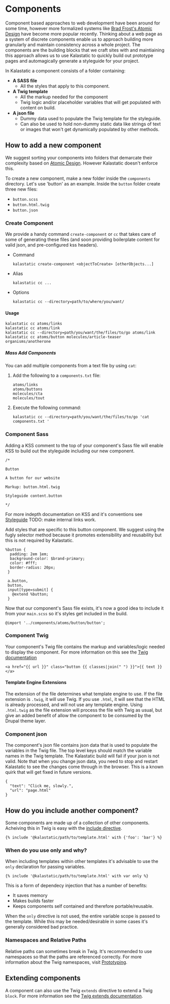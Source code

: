 # Components

Component based approaches to web development have been around for some time, however more formalized systems like [Brad Frost's Atomic Design](http://bradfrost.com/blog/post/atomic-web-design/) have become more popular recently. Thinking about a web page as a system of discrete components enable us to approach building more granularly and maintain consistency across a whole project. The components are the building blocks that we craft sites with and maintiaining this approach allows us to use Kalastatic to quickly build out prototype pages and automagically generate a styleguide for your project.

In Kalastatic a component consists of a folder containing:

- **A SASS file**
	- All the styles that apply to this component.
- **A Twig template**
	- All the markup needed for the component
	- Twig logic and/or placeholder variables that will get populated with content on build.
- **A json file**
	- Dummy data used to populate the Twig template for the styleguide.
	- Can also be used to hold non-dummy static data like strings of text or images that won't get dynamically populated by other methods.

## How to add a new component

We suggest sorting your components into folders that demarcate their complexity based on [Atomic Design](http://bradfrost.com/blog/post/atomic-web-design/). However Kalastatic doesn't enforce this.

To create a new component, make a new folder inside the `components` directory. Let's use 'button' as an example.
Inside the `button` folder create three new files:

- `button.scss`
- `button.html.twig`
- `button.json`

### Create Component

We provide a handy command `create-component` or `cc` that takes care of some of generating these files (and soon providing boilerplate content for valid json, and pre-configured kss headers).

- Command
    ```
    kalastatic create-component <objectToCreate> [otherObjects...]
    ```
- Alias
    ```
    kalastatic cc ...
    ```
- Options
    ```
    kalastatic cc --directory=path/to/where/you/want/
    ```

#### Usage

```
kalastatic cc atoms/links
kalastatic cc atoms/link
kalastatic cc --directory=path/you/want/the/files/to/go atoms/link
kalastatic cc atoms/button molecules/article-teaser organisms/anotherone
```

##### Mass Add Components

You can add multiple components from a text file by using `cat`:

1. Add the following to a `components.txt` file:

    ```
    atoms/links
    atoms/buttons
    molecules/cta
    molecules/tout
    ```

2. Execute the following command:
    ```
    kalastatic cc --directory=path/you/want/the/files/to/go 'cat components.txt '
    ```

### Component Sass

Adding a KSS comment to the top of your component's Sass file will enable KSS to build out the styleguide including our new component.

```
/*

Button

A button for our website

Markup: button.html.twig

Styleguide content.button

*/
```

For more indepth documentation on KSS and it's conventions see [Styleguide](/3-Styleguide) TODO: make internal links work.

Add styles that are specific to this button component. We suggest using the fugly selector method because it promotes extensibility and reusability but this is not required by Kalastatic.

```
%button {
  padding: 2em 1em;
  background-color: $brand-primary;
  color: #fff;
  border-radius: 20px;
 }

 a.button,
 button,
 input[type=submit] {
   @extend %button;
 }
```

Now that our component's Sass file exists, it's now a good idea to include it from your `main.scss` so it's styles get included in the build.

```
@import '../components/atoms/button/button';
```

### Component Twig

Your component's Twig file contains the markup and variables/logic needed to display the component. For more information on this see the [Twig documentation](http://twig.sensiolabs.org/doc/2.x/)

```
<a href="{{ url }}" class="button {{ classes|join(" ") }}">{{ text }}</a>
```

#### Template Engine Extensions

The extension of the file determines what template engine to use. If the file extension is `.twig`, it will use Twig. If you use `.html`, it will see that the HTML is already processed, and will not use any template engine. Using `.html.twig` as the file extension will process the file with Twig as usual, but give an added benefit of allow the component to be consumed by the Drupal theme layer.

### Component json
The component's json file contains json data that is used to populate the variables in the Twig file. The top level keys should match the variable names in the Twig template. The Kalastatic build will fail if your json is not valid. Note that when you change json data, you need to stop and restart Kalastatic to see the changes come through in the browser. This is a known quirk that will get fixed in future versions.

```
{
  "text": "Click me, slowly.",
  "url": "page.html"
}
```

## How do you include another component?
Some components are made up of a collection of other components. Acheiving this in Twig is easy with the [include directive](http://twig.sensiolabs.org/doc/2.x/tags/include.html).

```
{% include '@kalastatic/path/to/template.html' with {'foo': 'bar'} %}
```


### When do you use only and why?
When including templates within other templates it's advisable to use the `only` declaration for passing variables.

```
{% include '@kalastatic/path/to/template.html' with var only %}

```

This is a form of dependecy injection that has a number of benefits:
- It saves memory
- Makes builds faster
- Keeps components self contained and therefore portable/reusable.

When the `only` directive is not used, the entire variable scope is passed to the template. While this may be needed/desirable in some cases it's generally considered bad practice.


### Namespaces and Relative Paths

Relative paths can sometimes break in Twig. It's recommended to use namespaces so that the paths are referenced correctly. For more information about the Twig namespaces, visit [Prototyping](4-Prototyping.md).

## Extending components
A component can also use the Twig `extends` directive to extend a Twig `block`. For more information see the [Twig extends documentation](https://twig.sensiolabs.org/doc/2.x/tags/extends.html).
